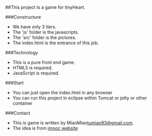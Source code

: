 ##This project is a game for tinyHeart.

###Constructure
 - We have only 3 tiers.
 - The 'js' folder is the javascripts.
 - The 'src' folder is the pictures.
 - The index.html is the entrance of this job.

###Technology
 - This is a pure front end game.
 - HTML5 is required.
 - JavaScript is required.
 
###Start
 - You can just open the index.html in any browser
 - You can run this project in eclipse within Tomcat or jetty or other container
 
###Contact
 - This is game is written by MiaoMiao<tumiao93@gmail.com>. 
 - The idea is from [imooc website](http://www.imooc.com/learn/515)